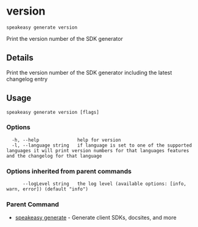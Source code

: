 # version  
`speakeasy generate version`  


Print the version number of the SDK generator  

## Details

Print the version number of the SDK generator including the latest changelog entry

## Usage

```
speakeasy generate version [flags]
```

### Options

```
  -h, --help              help for version
  -l, --language string   if language is set to one of the supported languages it will print version numbers for that languages features and the changelog for that language
```

### Options inherited from parent commands

```
      --logLevel string   the log level (available options: [info, warn, error]) (default "info")
```

### Parent Command

* [speakeasy generate](README.md)	 - Generate client SDKs, docsites, and more
